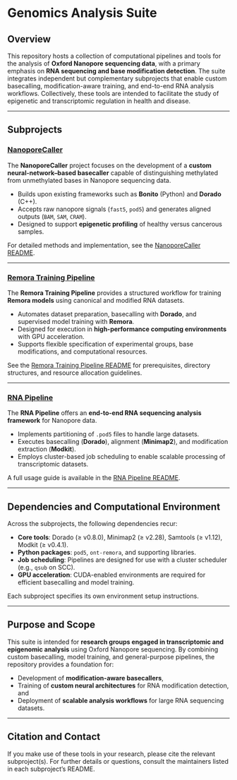 # Genomics Analysis Suite

## Overview

This repository hosts a collection of computational pipelines and tools for the analysis of **Oxford Nanopore sequencing data**, with a primary emphasis on **RNA sequencing and base modification detection**. The suite integrates independent but complementary subprojects that enable custom basecalling, modification-aware training, and end-to-end RNA analysis workflows. Collectively, these tools are intended to facilitate the study of epigenetic and transcriptomic regulation in health and disease.

---

## Subprojects

### [NanoporeCaller](./nanopore-caller)

The **NanoporeCaller** project focuses on the development of a **custom neural-network–based basecaller** capable of distinguishing methylated from unmethylated bases in Nanopore sequencing data.

* Builds upon existing frameworks such as **Bonito** (Python) and **Dorado** (C++).
* Accepts raw nanopore signals (`fast5`, `pod5`) and generates aligned outputs (`BAM`, `SAM`, `CRAM`).
* Designed to support **epigenetic profiling** of healthy versus cancerous samples.

For detailed methods and implementation, see the [NanoporeCaller README](./nanopore_caller/README.md).

---

### [Remora Training Pipeline](./remora-training-pipeline)

The **Remora Training Pipeline** provides a structured workflow for training **Remora models** using canonical and modified RNA datasets.

* Automates dataset preparation, basecalling with **Dorado**, and supervised model training with **Remora**.
* Designed for execution in **high-performance computing environments** with GPU acceleration.
* Supports flexible specification of experimental groups, base modifications, and computational resources.

See the [Remora Training Pipeline README](./remora_training_pipeline/README.md) for prerequisites, directory structures, and resource allocation guidelines.

---

### [RNA Pipeline](./rna-pipeline)

The **RNA Pipeline** offers an **end-to-end RNA sequencing analysis framework** for Nanopore data.

* Implements partitioning of `.pod5` files to handle large datasets.
* Executes basecalling (**Dorado**), alignment (**Minimap2**), and modification extraction (**Modkit**).
* Employs cluster-based job scheduling to enable scalable processing of transcriptomic datasets.

A full usage guide is available in the [RNA Pipeline README](./rna-pipeline/README.md).

---

## Dependencies and Computational Environment

Across the subprojects, the following dependencies recur:

* **Core tools**: Dorado (≥ v0.8.0), Minimap2 (≥ v2.28), Samtools (≥ v1.12), Modkit (≥ v0.4.1).
* **Python packages**: `pod5`, `ont-remora`, and supporting libraries.
* **Job scheduling**: Pipelines are designed for use with a cluster scheduler (e.g., `qsub` on SCC).
* **GPU acceleration**: CUDA-enabled environments are required for efficient basecalling and model training.

Each subproject specifies its own environment setup instructions.

---

## Purpose and Scope

This suite is intended for **research groups engaged in transcriptomic and epigenomic analysis** using Oxford Nanopore sequencing. By combining custom basecalling, model training, and general-purpose pipelines, the repository provides a foundation for:

* Development of **modification-aware basecallers**,
* Training of **custom neural architectures** for RNA modification detection, and
* Deployment of **scalable analysis workflows** for large RNA sequencing datasets.

---

## Citation and Contact

If you make use of these tools in your research, please cite the relevant subproject(s). For further details or questions, consult the maintainers listed in each subproject’s README.
